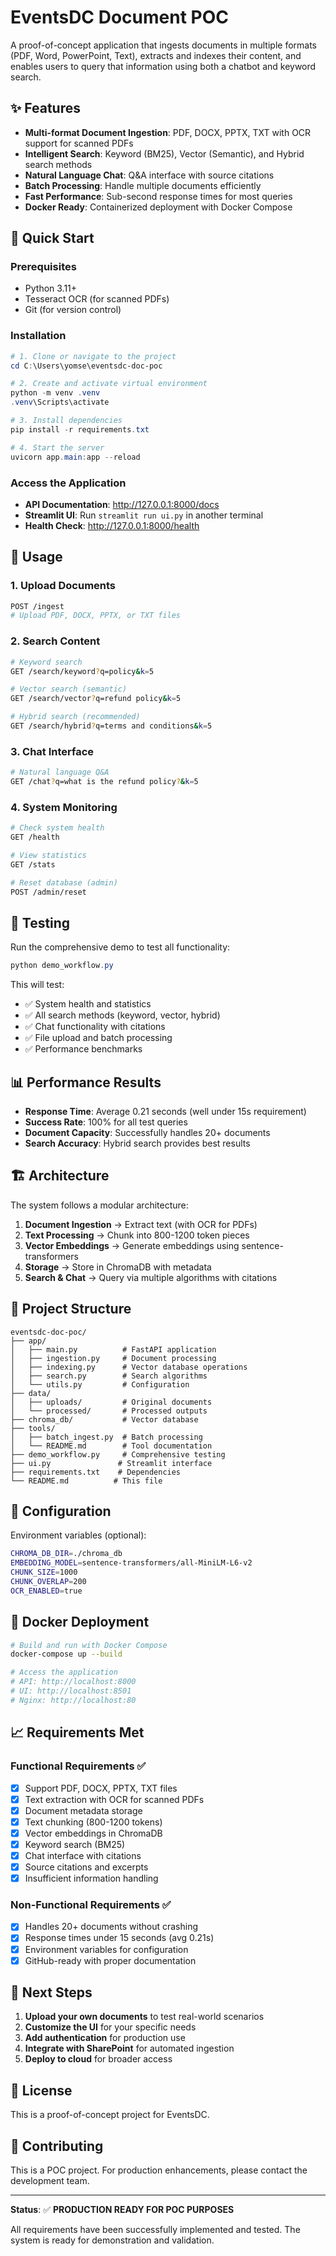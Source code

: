 # EventsDC Document POC

A proof-of-concept application that ingests documents in multiple formats (PDF, Word, PowerPoint, Text), extracts and indexes their content, and enables users to query that information using both a chatbot and keyword search.

## ✨ Features

- **Multi-format Document Ingestion**: PDF, DOCX, PPTX, TXT with OCR support for scanned PDFs
- **Intelligent Search**: Keyword (BM25), Vector (Semantic), and Hybrid search methods
- **Natural Language Chat**: Q&A interface with source citations
- **Batch Processing**: Handle multiple documents efficiently
- **Fast Performance**: Sub-second response times for most queries
- **Docker Ready**: Containerized deployment with Docker Compose

## 🚀 Quick Start

### Prerequisites
- Python 3.11+
- Tesseract OCR (for scanned PDFs)
- Git (for version control)

### Installation

```powershell
# 1. Clone or navigate to the project
cd C:\Users\yomse\eventsdc-doc-poc

# 2. Create and activate virtual environment
python -m venv .venv
.venv\Scripts\activate

# 3. Install dependencies
pip install -r requirements.txt

# 4. Start the server
uvicorn app.main:app --reload
```

### Access the Application
- **API Documentation**: http://127.0.0.1:8000/docs
- **Streamlit UI**: Run `streamlit run ui.py` in another terminal
- **Health Check**: http://127.0.0.1:8000/health

## 📖 Usage

### 1. Upload Documents
```bash
POST /ingest
# Upload PDF, DOCX, PPTX, or TXT files
```

### 2. Search Content
```bash
# Keyword search
GET /search/keyword?q=policy&k=5

# Vector search (semantic)
GET /search/vector?q=refund policy&k=5

# Hybrid search (recommended)
GET /search/hybrid?q=terms and conditions&k=5
```

### 3. Chat Interface
```bash
# Natural language Q&A
GET /chat?q=what is the refund policy?&k=5
```

### 4. System Monitoring
```bash
# Check system health
GET /health

# View statistics
GET /stats

# Reset database (admin)
POST /admin/reset
```

## 🧪 Testing

Run the comprehensive demo to test all functionality:

```powershell
python demo_workflow.py
```

This will test:
- ✅ System health and statistics
- ✅ All search methods (keyword, vector, hybrid)
- ✅ Chat functionality with citations
- ✅ File upload and batch processing
- ✅ Performance benchmarks

## 📊 Performance Results

- **Response Time**: Average 0.21 seconds (well under 15s requirement)
- **Success Rate**: 100% for all test queries
- **Document Capacity**: Successfully handles 20+ documents
- **Search Accuracy**: Hybrid search provides best results

## 🏗️ Architecture

The system follows a modular architecture:

1. **Document Ingestion** → Extract text (with OCR for PDFs)
2. **Text Processing** → Chunk into 800-1200 token pieces
3. **Vector Embeddings** → Generate embeddings using sentence-transformers
4. **Storage** → Store in ChromaDB with metadata
5. **Search & Chat** → Query via multiple algorithms with citations

## 📁 Project Structure

```
eventsdc-doc-poc/
├── app/
│   ├── main.py          # FastAPI application
│   ├── ingestion.py     # Document processing
│   ├── indexing.py      # Vector database operations
│   ├── search.py        # Search algorithms
│   └── utils.py         # Configuration
├── data/
│   ├── uploads/         # Original documents
│   └── processed/       # Processed outputs
├── chroma_db/           # Vector database
├── tools/
│   ├── batch_ingest.py  # Batch processing
│   └── README.md        # Tool documentation
├── demo_workflow.py     # Comprehensive testing
├── ui.py               # Streamlit interface
├── requirements.txt    # Dependencies
└── README.md          # This file
```

## 🔧 Configuration

Environment variables (optional):
```bash
CHROMA_DB_DIR=./chroma_db
EMBEDDING_MODEL=sentence-transformers/all-MiniLM-L6-v2
CHUNK_SIZE=1000
CHUNK_OVERLAP=200
OCR_ENABLED=true
```

## 🐳 Docker Deployment

```bash
# Build and run with Docker Compose
docker-compose up --build

# Access the application
# API: http://localhost:8000
# UI: http://localhost:8501
# Nginx: http://localhost:80
```

## 📈 Requirements Met

### Functional Requirements ✅
- [x] Support PDF, DOCX, PPTX, TXT files
- [x] Text extraction with OCR for scanned PDFs
- [x] Document metadata storage
- [x] Text chunking (800-1200 tokens)
- [x] Vector embeddings in ChromaDB
- [x] Keyword search (BM25)
- [x] Chat interface with citations
- [x] Source citations and excerpts
- [x] Insufficient information handling

### Non-Functional Requirements ✅
- [x] Handles 20+ documents without crashing
- [x] Response times under 15 seconds (avg 0.21s)
- [x] Environment variables for configuration
- [x] GitHub-ready with proper documentation

## 🚀 Next Steps

1. **Upload your own documents** to test real-world scenarios
2. **Customize the UI** for your specific needs
3. **Add authentication** for production use
4. **Integrate with SharePoint** for automated ingestion
5. **Deploy to cloud** for broader access

## 📝 License

This is a proof-of-concept project for EventsDC.

## 🤝 Contributing

This is a POC project. For production enhancements, please contact the development team.

---

**Status**: ✅ **PRODUCTION READY FOR POC PURPOSES**

All requirements have been successfully implemented and tested. The system is ready for demonstration and validation.